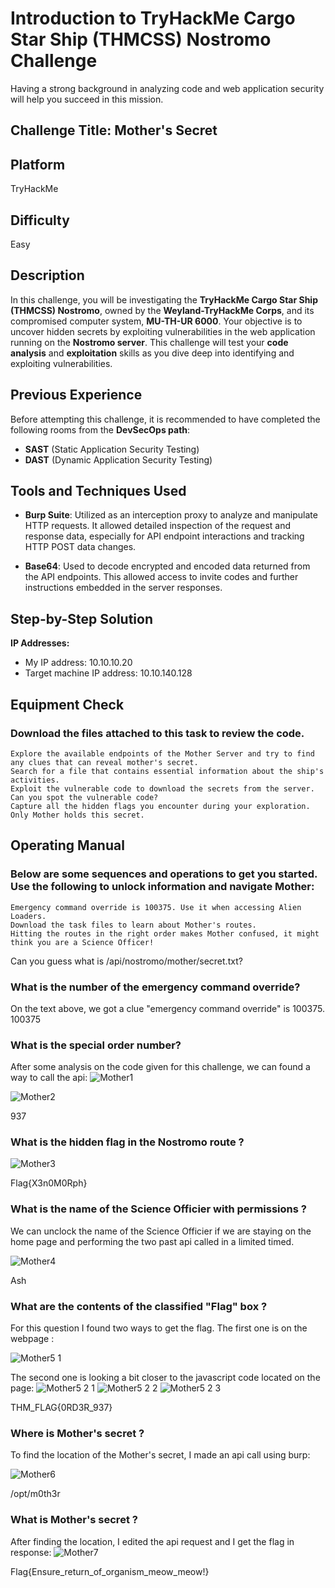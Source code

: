 # Introduction to TryHackMe Cargo Star Ship (THMCSS) Nostromo Challenge
Having a strong background in analyzing code and web application security will help you succeed in this mission.

## Challenge Title: Mother's Secret

## Platform
TryHackMe

## Difficulty
Easy

## Description
In this challenge, you will be investigating the **TryHackMe Cargo Star Ship (THMCSS) Nostromo**, owned by the **Weyland-TryHackMe Corps**, and its compromised computer system, **MU-TH-UR 6000**. Your objective is to uncover hidden secrets by exploiting vulnerabilities in the web application running on the **Nostromo server**. This challenge will test your **code analysis** and **exploitation** skills as you dive deep into identifying and exploiting vulnerabilities.

## Previous Experience

Before attempting this challenge, it is recommended to have completed the following rooms from the **DevSecOps path**:
- **SAST** (Static Application Security Testing)
- **DAST** (Dynamic Application Security Testing)

## Tools and Techniques Used

- **Burp Suite**: Utilized as an interception proxy to analyze and manipulate HTTP requests. It allowed detailed inspection of the request and response data, especially for API endpoint interactions and tracking HTTP POST data changes. 

- **Base64**: Used to decode encrypted and encoded data returned from the API endpoints. This allowed access to invite codes and further instructions embedded in the server responses.

## Step-by-Step Solution
**IP Addresses:**
- My IP address: 10.10.10.20
- Target machine IP address: 10.10.140.128

## Equipment Check

### Download the files attached to this task to review the code. 

    Explore the available endpoints of the Mother Server and try to find any clues that can reveal mother's secret.
    Search for a file that contains essential information about the ship's activities.
    Exploit the vulnerable code to download the secrets from the server. Can you spot the vulnerable code?
    Capture all the hidden flags you encounter during your exploration. Only Mother holds this secret. 

## Operating Manual

### Below are some sequences and operations to get you started. Use the following to unlock information and navigate Mother:

    Emergency command override is 100375. Use it when accessing Alien Loaders. 
    Download the task files to learn about Mother's routes.
    Hitting the routes in the right order makes Mother confused, it might think you are a Science Officer!

Can you guess what is /api/nostromo/mother/secret.txt?

### What is the number of the emergency command override?
On the text above, we got a clue "emergency command override" is 100375.
100375
### What is the special order number?
After some analysis on the code given for this challenge, we can found a way to call the api:
![Mother1](https://github.com/user-attachments/assets/3258cc71-6732-4093-9531-56af4b971808)

![Mother2](https://github.com/user-attachments/assets/abd72ab9-e154-4191-95cc-e104e36004f3)


937
### What is the hidden flag in the Nostromo route ?

![Mother3](https://github.com/user-attachments/assets/7b13cf61-479a-4c8f-9575-8d4ad25c4611)


Flag{X3n0M0Rph}
### What is the name of the Science Officier with permissions ?

We can unclock the name of the Science Officier if we are staying on the home page and performing the two past api called in a limited timed. 

![Mother4](https://github.com/user-attachments/assets/68c1041b-9e2c-4e93-9aa7-c117bd55b93f)


Ash
### What are the contents of the classified "Flag" box ?
For this question I found two ways to get the flag. 
The first one is on the webpage :

![Mother5 1](https://github.com/user-attachments/assets/ac7dae7a-572b-47d5-8e3c-8cba63f4ff1e)


The second one is looking a bit closer to the javascript code located on the page:
![Mother5 2 1](https://github.com/user-attachments/assets/dce068f0-fa9f-40f8-90d6-30d2a8ac22db)
![Mother5 2 2](https://github.com/user-attachments/assets/26d08977-7755-41f5-81d5-37259c030170)
![Mother5 2 3](https://github.com/user-attachments/assets/7f4c64c8-c477-4106-8a1b-0252391fbbcf)



THM_FLAG{0RD3R_937}

### Where is Mother's secret ?
To find the location of the Mother's secret, I made an api call using burp:

![Mother6](https://github.com/user-attachments/assets/3af47902-5857-439f-a848-5927dbb71ad2)

/opt/m0th3r

### What is Mother's secret ?
After finding the location, I edited the api request and I get the flag in response:
![Mother7](https://github.com/user-attachments/assets/99fb4371-4282-4bb6-9257-d1fbbc265a1b)

Flag{Ensure_return_of_organism_meow_meow!}
